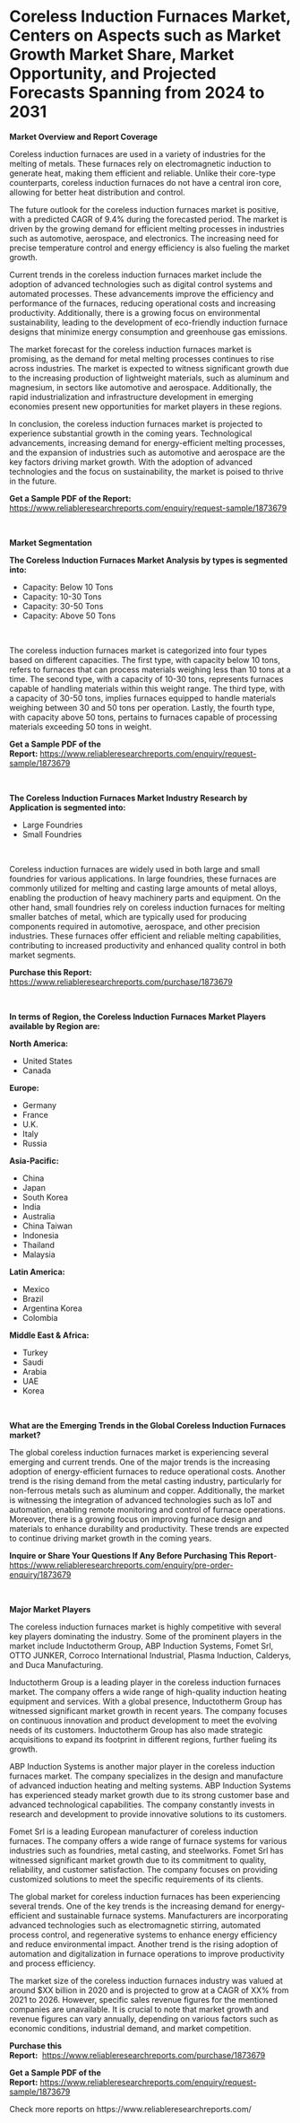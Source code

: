 <p><h1>Coreless Induction Furnaces Market, Centers on Aspects such as Market Growth Market Share, Market Opportunity, and Projected Forecasts Spanning from 2024 to 2031</h1></p><p><strong>Market Overview and Report Coverage</strong></p>
<p><p>Coreless induction furnaces are used in a variety of industries for the melting of metals. These furnaces rely on electromagnetic induction to generate heat, making them efficient and reliable. Unlike their core-type counterparts, coreless induction furnaces do not have a central iron core, allowing for better heat distribution and control.</p><p>The future outlook for the coreless induction furnaces market is positive, with a predicted CAGR of 9.4% during the forecasted period. The market is driven by the growing demand for efficient melting processes in industries such as automotive, aerospace, and electronics. The increasing need for precise temperature control and energy efficiency is also fueling the market growth.</p><p>Current trends in the coreless induction furnaces market include the adoption of advanced technologies such as digital control systems and automated processes. These advancements improve the efficiency and performance of the furnaces, reducing operational costs and increasing productivity. Additionally, there is a growing focus on environmental sustainability, leading to the development of eco-friendly induction furnace designs that minimize energy consumption and greenhouse gas emissions.</p><p>The market forecast for the coreless induction furnaces market is promising, as the demand for metal melting processes continues to rise across industries. The market is expected to witness significant growth due to the increasing production of lightweight materials, such as aluminum and magnesium, in sectors like automotive and aerospace. Additionally, the rapid industrialization and infrastructure development in emerging economies present new opportunities for market players in these regions.</p><p>In conclusion, the coreless induction furnaces market is projected to experience substantial growth in the coming years. Technological advancements, increasing demand for energy-efficient melting processes, and the expansion of industries such as automotive and aerospace are the key factors driving market growth. With the adoption of advanced technologies and the focus on sustainability, the market is poised to thrive in the future.</p></p>
<p><strong>Get a Sample PDF of the Report:</strong> <a href="https://www.reliableresearchreports.com/enquiry/request-sample/1873679">https://www.reliableresearchreports.com/enquiry/request-sample/1873679</a></p>
<p>&nbsp;</p>
<p><strong>Market Segmentation</strong></p>
<p><strong>The Coreless Induction Furnaces Market Analysis by types is segmented into:</strong></p>
<p><ul><li>Capacity: Below 10 Tons</li><li>Capacity: 10-30 Tons</li><li>Capacity: 30-50 Tons</li><li>Capacity: Above 50 Tons</li></ul></p>
<p>&nbsp;</p>
<p><p>The coreless induction furnaces market is categorized into four types based on different capacities. The first type, with capacity below 10 tons, refers to furnaces that can process materials weighing less than 10 tons at a time. The second type, with a capacity of 10-30 tons, represents furnaces capable of handling materials within this weight range. The third type, with a capacity of 30-50 tons, implies furnaces equipped to handle materials weighing between 30 and 50 tons per operation. Lastly, the fourth type, with capacity above 50 tons, pertains to furnaces capable of processing materials exceeding 50 tons in weight.</p></p>
<p><strong>Get a Sample PDF of the Report:</strong>&nbsp;<a href="https://www.reliableresearchreports.com/enquiry/request-sample/1873679">https://www.reliableresearchreports.com/enquiry/request-sample/1873679</a></p>
<p>&nbsp;</p>
<p><strong>The Coreless Induction Furnaces Market Industry Research by Application is segmented into:</strong></p>
<p><ul><li>Large Foundries</li><li>Small Foundries</li></ul></p>
<p>&nbsp;</p>
<p><p>Coreless induction furnaces are widely used in both large and small foundries for various applications. In large foundries, these furnaces are commonly utilized for melting and casting large amounts of metal alloys, enabling the production of heavy machinery parts and equipment. On the other hand, small foundries rely on coreless induction furnaces for melting smaller batches of metal, which are typically used for producing components required in automotive, aerospace, and other precision industries. These furnaces offer efficient and reliable melting capabilities, contributing to increased productivity and enhanced quality control in both market segments.</p></p>
<p><strong>Purchase this Report:</strong>&nbsp; <a href="https://www.reliableresearchreports.com/purchase/1873679">https://www.reliableresearchreports.com/purchase/1873679</a></p>
<p>&nbsp;</p>
<p><strong>In terms of Region, the Coreless Induction Furnaces Market Players available by Region are:</strong></p>
<p>
    <p> <strong> North America: </strong>
        <ul>
            <li>United States</li>
            <li>Canada</li>
        </ul>
        </p> 
    <p> <strong> Europe: </strong>
        <ul>
            <li>Germany</li>
            <li>France</li>
            <li>U.K.</li>
            <li>Italy</li>
            <li>Russia</li>
        </ul>
        </p> 
    <p> <strong> Asia-Pacific: </strong>
        <ul>
            <li>China</li>
            <li>Japan</li>
            <li>South Korea</li>
            <li>India</li>
            <li>Australia</li>
            <li>China Taiwan</li>
            <li>Indonesia</li>
            <li>Thailand</li>
            <li>Malaysia</li>
        </ul>
        </p> 
    <p> <strong> Latin America: </strong>
        <ul>
            <li>Mexico</li>
            <li>Brazil</li>
            <li>Argentina Korea</li>
            <li>Colombia</li>
        </ul>
        </p> 
    <p> <strong> Middle East & Africa: </strong>
        <ul>
            <li>Turkey</li>
            <li>Saudi</li>
            <li>Arabia</li>
            <li>UAE</li>
            <li>Korea</li>
        </ul>
    </p>
    </p>
<p>&nbsp;</p>
<p><strong>What are the Emerging Trends in the Global Coreless Induction Furnaces market?</strong></p>
<p><p>The global coreless induction furnaces market is experiencing several emerging and current trends. One of the major trends is the increasing adoption of energy-efficient furnaces to reduce operational costs. Another trend is the rising demand from the metal casting industry, particularly for non-ferrous metals such as aluminum and copper. Additionally, the market is witnessing the integration of advanced technologies such as IoT and automation, enabling remote monitoring and control of furnace operations. Moreover, there is a growing focus on improving furnace design and materials to enhance durability and productivity. These trends are expected to continue driving market growth in the coming years.</p></p>
<p><strong>Inquire or Share Your Questions If Any Before Purchasing This Report</strong>- <a href="https://www.reliableresearchreports.com/enquiry/pre-order-enquiry/1873679">https://www.reliableresearchreports.com/enquiry/pre-order-enquiry/1873679</a></p>
<p>&nbsp;</p>
<p><strong>Major Market Players</strong></p>
<p><p>The coreless induction furnaces market is highly competitive with several key players dominating the industry. Some of the prominent players in the market include Inductotherm Group, ABP Induction Systems, Fomet Srl, OTTO JUNKER, Corroco International Industrial, Plasma Induction, Calderys, and Duca Manufacturing.</p><p>Inductotherm Group is a leading player in the coreless induction furnaces market. The company offers a wide range of high-quality induction heating equipment and services. With a global presence, Inductotherm Group has witnessed significant market growth in recent years. The company focuses on continuous innovation and product development to meet the evolving needs of its customers. Inductotherm Group has also made strategic acquisitions to expand its footprint in different regions, further fueling its growth.</p><p>ABP Induction Systems is another major player in the coreless induction furnaces market. The company specializes in the design and manufacture of advanced induction heating and melting systems. ABP Induction Systems has experienced steady market growth due to its strong customer base and advanced technological capabilities. The company constantly invests in research and development to provide innovative solutions to its customers.</p><p>Fomet Srl is a leading European manufacturer of coreless induction furnaces. The company offers a wide range of furnace systems for various industries such as foundries, metal casting, and steelworks. Fomet Srl has witnessed significant market growth due to its commitment to quality, reliability, and customer satisfaction. The company focuses on providing customized solutions to meet the specific requirements of its clients.</p><p>The global market for coreless induction furnaces has been experiencing several trends. One of the key trends is the increasing demand for energy-efficient and sustainable furnace systems. Manufacturers are incorporating advanced technologies such as electromagnetic stirring, automated process control, and regenerative systems to enhance energy efficiency and reduce environmental impact. Another trend is the rising adoption of automation and digitalization in furnace operations to improve productivity and process efficiency.</p><p>The market size of the coreless induction furnaces industry was valued at around $XX billion in 2020 and is projected to grow at a CAGR of XX% from 2021 to 2026. However, specific sales revenue figures for the mentioned companies are unavailable. It is crucial to note that market growth and revenue figures can vary annually, depending on various factors such as economic conditions, industrial demand, and market competition.</p></p>
<p><strong>Purchase this Report:</strong>&nbsp;&nbsp;<a href="https://www.reliableresearchreports.com/purchase/1873679">https://www.reliableresearchreports.com/purchase/1873679</a></p>
<p></p>
<p><strong>Get a Sample PDF of the Report:</strong>&nbsp;<a href="https://www.reliableresearchreports.com/enquiry/request-sample/1873679">https://www.reliableresearchreports.com/enquiry/request-sample/1873679</a></p>
<p>Check more reports on https://www.reliableresearchreports.com/</p>